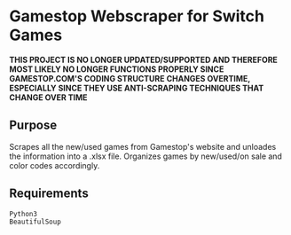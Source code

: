 # Gamestop Webscraper for Switch Games

**THIS PROJECT IS NO LONGER UPDATED/SUPPORTED AND THEREFORE MOST LIKELY NO LONGER FUNCTIONS PROPERLY SINCE GAMESTOP.COM'S CODING STRUCTURE CHANGES OVERTIME, ESPECIALLY SINCE THEY USE ANTI-SCRAPING TECHNIQUES THAT CHANGE OVER TIME**

## Purpose
Scrapes all the new/used games from Gamestop's website and unloades the information into a .xlsx file. Organizes games by new/used/on sale and color codes accordingly. 

## Requirements
```
Python3
BeautifulSoup
```
